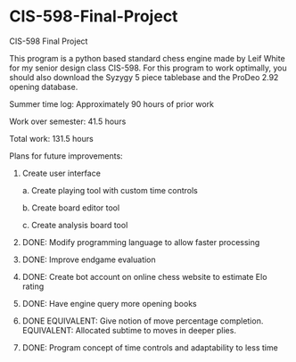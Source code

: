 # CIS-598-Final-Project
CIS-598 Final Project

This program is a python based standard chess engine made by Leif White for my senior design class CIS-598.  For this program to work optimally, you should also download the Syzygy 5 piece tablebase and the ProDeo 2.92 opening database.

Summer time log: Approximately 90 hours of prior work

Work over semester: 41.5 hours

Total work: 131.5 hours


Plans for future improvements:


1. Create user interface

    a. Create playing tool with custom time controls

    b. Create board editor tool

    c. Create analysis board tool

2. DONE: Modify programming language to allow faster processing

3. DONE: Improve endgame evaluation

4. DONE: Create bot account on online chess website to estimate Elo rating

5. DONE: Have engine query more opening books

6. DONE EQUIVALENT: Give notion of move percentage completion. EQUIVALENT: Allocated subtime to moves in deeper plies.  

7. DONE: Program concept of time controls and adaptability to less time
